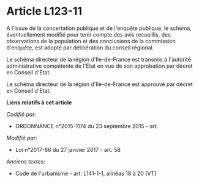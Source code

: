 # Article L123-11

A l'issue de la concertation publique et de l'enquête publique, le schéma, éventuellement modifié pour tenir compte des avis
recueillis, des observations de la population et des conclusions de la commission d'enquête, est adopté par délibération du
conseil régional.

Le schéma directeur de la région d'Ile-de-France est transmis à l'autorité administrative compétente de l'Etat en vue de son
approbation par décret en Conseil d'Etat.

Le schéma directeur de la région d'Ile-de-France est approuvé par décret en Conseil d'Etat.

**Liens relatifs à cet article**

_Codifié par_:

  - ORDONNANCE n°2015-1174 du 23 septembre 2015 - art.

_Modifié par_:

  - Loi n°2017-86 du 27 janvier 2017 - art. 58

_Anciens textes_:

  - Code de l'urbanisme - art. L141-1-1, alinéas 18 à 20 (VT)
